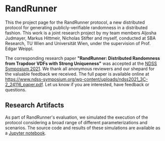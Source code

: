 # RandRunner

This the project page for the RandRunner protocol, a new distributed protocol 
for generating publicly-verifiable randomness in a distributed fashion. This work is a joint research project by my team members Aljosha Judmayer, Markus Hittmeir,  Nicholas Stifter and myself, conducted at SBA Research, TU Wien and Universität Wien, under the supervision of Prof. Edgar Weippl.

The corresponding research paper **"RandRunner: Distributed Randomness from Trapdoor VDFs with Strong Uniqueness"** was accepted at the [NDSS Symposium 2021](https://www.ndss-symposium.org/ndss2021/). We thank all anonymous reviewers and our shepard for the valuable feedback we received.
The full paper is available online at https://www.ndss-symposium.org/wp-content/uploads/ndss2021_3C-2_24116_paper.pdf.
Let us know if you are interested, have feedback or questions.

## Research Artifacts

As part of RandRunner's evaluation, we simulated the execution of the protocol 
considering a broad range of different parameterizations and scenarios.
The source code and results of these simulations are available as a [Jupyter notebook](RandRunnerSimulations.ipynb).

